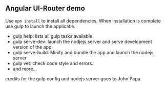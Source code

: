 ## Angular UI-Router demo

Use `npm install` to install all dependencies.
When installation is complete use gulp to launch the applicatie.
* gulp help: lists all gulp tasks available
* gulp serve-dev: launch the nodjejs server and serve development version of the app.
* gulp serve-build: Minify and bundle the app and launch the nodejs server
* gulp vet: check code style and errors.
* and more...

credits for the gulp config and nodejs server goes to John Papa.
